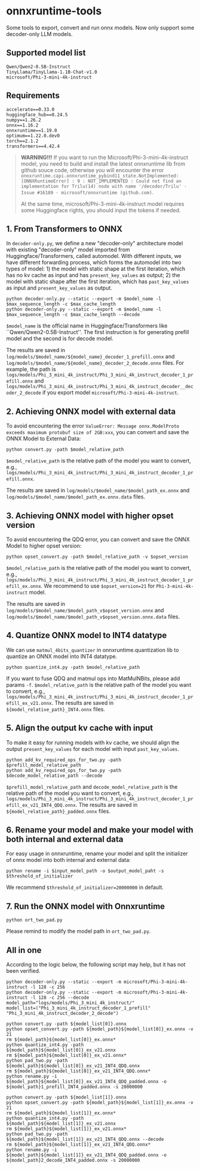 # onnxruntime-tools

Some tools to export, convert and run onnx models. Now only support some decoder-only LLM models.

## Supported model list
```
Qwen/Qwen2-0.5B-Instruct
TinyLlama/TinyLlama-1.1B-Chat-v1.0
microsoft/Phi-3-mini-4k-instruct
```

## Requirements
```
accelerate==0.33.0
huggingface_hub==0.24.5
numpy==1.26.2
onnx==1.16.2
onnxruntime==1.19.0
optimum==1.22.0.dev0
torch==2.1.2
transformers==4.42.4
```
> **WARNING!!!** If you want to run the Microsoft/Phi-3-mini-4k-instruct model, you need to build and install the latest onnxruntime lib from github souce code, otherwise you will encounter the error `onnxruntime.capi.onnxruntime_pybind11_state.NotImplemented: [ONNXRuntimeError] : 9 : NOT_IMPLEMENTED : Could not find an implementation for Trilu(14) node with name '/decoder/Trilu' · Issue #16189 · microsoft/onnxruntime (github.com)`.
>
> At the same time, microsoft/Phi-3-mini-4k-instruct model requires some Huggingface rights, you should input the tokens if needed.

## 1. From Transformers to ONNX
In `decoder-only.py`, we define a new "decoder-only" architecture model with existing "decoder-only" model imported from Huggingface/Transformers, called automodel. With different inputs, we have different forwarding process, which forms the automodel into two types of model: 1) the model with static shape at the first iteration, which has no kv cache as input and has `present_key_values` as output; 2) the model with static shape after the first iteration, which has `past_key_values` as input and `present_key_values` as output.
```
python decoder-only.py --static --export -m $model_name -l $max_sequence_length -c $max_cache_length
python decoder-only.py --static --export -m $model_name -l $max_sequence_length -c $max_cache_length --decode
```

`$model_name` is the official name in Huggingface/Transformers like ``Qwen/Qwen2-0.5B-Instruct''. The first instruction is for generating prefill model and the second is for decode model.

The results are saved in `log/models/$model_name/${model_name}_decoder_1_prefill.onnx` and `log/models/$model_name/${model_name}_decoder_2_decode.onnx` files.  For example, the path is `logs/models/Phi_3_mini_4k_instruct/Phi_3_mini_4k_instruct_decoder_1_prefill.onnx` and `logs/models/Phi_3_mini_4k_instruct/Phi_3_mini_4k_instruct_decoder__decoder_2_decode` if you export model `microsoft/Phi-3-mini-4k-instruct`.

## 2. Achieving ONNX model with external data
To avoid encountering the error `ValueError: Message onnx.ModelProto exceeds maximum protobuf size of 2GB:xxx`, you can convert and save the ONNX Model to External Data:
```
python convert.py -path $model_relative_path
```

`$model_relative_path` is the relative path of the model you want to convert, e.g., `logs/models/Phi_3_mini_4k_instruct/Phi_3_mini_4k_instruct_decoder_1_prefill.onnx`.

The results are saved in `log/models/$model_name/$model_path_ex.onnx` and `log/models/$model_name/$model_path_ex.onnx.data` files.

## 3. Achieving ONNX model with higher opset version
To avoid encountering the QDQ error, you can convert and save the ONNX Model to higher opset version:
```
python opset_convert.py -path $model_relative_path -v $opset_version
```

`$model_relative_path` is the relative path of the model you want to convert, e.g., `logs/models/Phi_3_mini_4k_instruct/Phi_3_mini_4k_instruct_decoder_1_prefill_ex.onnx`. We recommend to use `$opset_version=21` for `Phi-3-mini-4k-instruct` model.

The results are saved in `log/models/$model_name/$model_path_v$opset_version.onnx` and `log/models/$model_name/$model_path_v$opset_version.onnx.data` files.


## 4. Quantize ONNX model to INT4 datatype
We can use `matmul_4bits_quantizer` in onnxruntime.quantization lib to quantize an ONNX model into INT4 datatype.
```
python quantize_int4.py -path $model_relative_path
```
If you want to fuse QDQ and matmul ops into MatMulNBits, please add params `-f`. `$model_relative_path` is the relative path of the model you want to convert, e.g., `logs/models/Phi_3_mini_4k_instruct/Phi_3_mini_4k_instruct_decoder_1_prefill_ex_v21.onnx`. 
The results are saved in `${model_relative_path}_INT4.onnx` files.

## 5. Align the output kv cache with input
To make it easy for running models with kv cache, we should align the output `present_key_values` for each model with input `past_key_values`.
```
python add_kv_required_ops_for_two.py -path $prefill_model_relative_path
python add_kv_required_ops_for_two.py -path $decode_model_relative_path --decode
```
`$prefill_model_relative_path` and `decode_model_relative_path` is the relative path of the model you want to convert, e.g., `logs/models/Phi_3_mini_4k_instruct/Phi_3_mini_4k_instruct_decoder_1_prefill_ex_v21_INT4_QDQ.onnx`.
The results are saved in `${model_relative_path}_padded.onnx` files.

## 6. Rename your model and make your model with both internal and external data
For easy usage in onnxruntime, rename your model and split the initializer of onnx model into both internal and external data:
```
python rename -i $input_model_path -o $output_model_paht -s $threshold_of_initializer
```

We recommend `$threshold_of_initializer=20000000` in default.

## 7. Run the ONNX model with Onnxruntime
```
python ort_two_pad.py
```

Please remind to modify the model path in `ort_two_pad.py`.


## All in one
According to the logic below, the following script may help, but it has not been verified.

```
python decoder-only.py --static --export -m microsoft/Phi-3-mini-4k-instruct -l 128 -c 256
python decoder-only.py --static --export -m microsoft/Phi-3-mini-4k-instruct -l 128 -c 256 --decode
model_path="logs/models/Phi_3_mini_4k_instruct/"
model_list=("Phi_3_mini_4k_instruct_decoder_1_prefill" "Phi_3_mini_4k_instruct_decoder_2_decode")

python convert.py -path ${model_list[0]}.onnx
python opset_convert.py -path ${model_path}${model_list[0]}_ex.onnx -v 21
rm ${model_path}${model_list[0]}_ex.onnx*
python quantize_int4.py -path ${model_path}${model_list[0]}_ex_v21.onnx
rm ${model_path}${model_list[0]}_ex_v21.onnx*
python pad_two.py -path ${model_path}${model_list[0]}_ex_v21_INT4_QDQ.onnx
rm ${model_path}${model_list[0]}_ex_v21_INT4_QDQ.onnx*
python rename.py -i ${model_path}${model_list[0]}_ex_v21_INT4_QDQ_padded.onnx -o ${model_path}1_prefill_INT4_padded.onnx -s 20000000

python convert.py -path ${model_list[1]}.onnx
python opset_convert.py -path ${model_path}${model_list[1]}_ex.onnx -v 21
rm ${model_path}${model_list[1]}_ex.onnx*
python quantize_int4.py -path ${model_path}${model_list[1]}_ex_v21.onnx
rm ${model_path}${model_list[1]}_ex_v21.onnx*
python pad_two.py -path ${model_path}${model_list[1]}_ex_v21_INT4_QDQ.onnx --decode
rm ${model_path}${model_list[1]}_ex_v21_INT4_QDQ.onnx*
python rename.py -i ${model_path}${model_list[1]}_ex_v21_INT4_QDQ_padded.onnx -o ${model_path}2_decode_INT4_padded.onnx -s 20000000
```